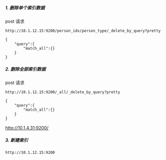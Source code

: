 ##### 1.  删除单个索引数据

post 请求

~~~
http://10.1.12.15:9200/person_idx/person_type/_delete_by_query?pretty

{
	"query":{
    	"match_all":{}
 	}
}
~~~

##### 2. 删除全部索引数据

post 请求

```
http://10.1.12.15:9200/_all/_delete_by_query?pretty

{
	"query":{
    	"match_all":{}
 	}
}
```

http://10.1.4.31:9200/

##### 3. 新建索引

```
http://10.1.12.15:9200
```

